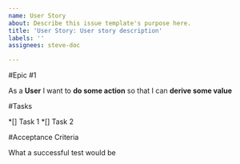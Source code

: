 ```yaml
---
name: User Story
about: Describe this issue template's purpose here.
title: 'User Story: User story description'
labels: ''
assignees: steve-doc

---
```


#Epic #1

As a **User** I want to **do some action** so that I can **derive some value**

#Tasks

*[] Task 1
*[] Task 2

#Acceptance Criteria

What a successful test would be
